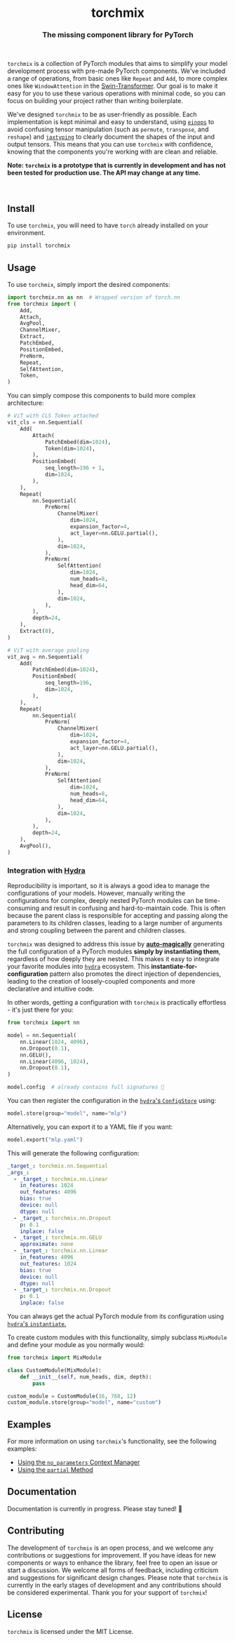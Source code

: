<h1 align="center">torchmix</h1>

<h3 align="center">The missing component library for PyTorch</h3>

<br />

`torchmix` is a collection of PyTorch modules that aims to simplify your model development process with pre-made PyTorch components. We've included a range of operations, from basic ones like `Repeat` and `Add`, to more complex ones like `WindowAttention` in the [Swin-Transformer](https://arxiv.org/abs/2103.14030). Our goal is to make it easy for you to use these various operations with minimal code, so you can focus on building your project rather than writing boilerplate.

We've designed `torchmix` to be as user-friendly as possible. Each implementation is kept minimal and easy to understand, using [`einops`](https://github.com/arogozhnikov/einops) to avoid confusing tensor manipulation (such as `permute`, `transpose`, and `reshape`) and [`jaxtyping`](https://github.com/google/jaxtyping) to clearly document the shapes of the input and output tensors. This means that you can use `torchmix` with confidence, knowing that the components you're working with are clean and reliable.

**Note: `torchmix` is a prototype that is currently in development and has not been tested for production use. The API may change at any time.**

<br />

## Install

To use `torchmix`, you will need to have `torch` already installed on your environment.

```sh
pip install torchmix
```

## Usage

To use `torchmix`, simply import the desired components:

```python
import torchmix.nn as nn  # Wrapped version of torch.nn
from torchmix import (
    Add,
    Attach,
    AvgPool,
    ChannelMixer,
    Extract,
    PatchEmbed,
    PositionEmbed,
    PreNorm,
    Repeat,
    SelfAttention,
    Token,
)
```

You can simply compose this components to build more complex architecture:

```python
# ViT with CLS Token attached
vit_cls = nn.Sequential(
    Add(
        Attach(
            PatchEmbed(dim=1024),
            Token(dim=1024),
        ),
        PositionEmbed(
            seq_length=196 + 1,
            dim=1024,
        ),
    ),
    Repeat(
        nn.Sequential(
            PreNorm(
                ChannelMixer(
                    dim=1024,
                    expansion_factor=4,
                    act_layer=nn.GELU.partial(),
                ),
                dim=1024,
            ),
            PreNorm(
                SelfAttention(
                    dim=1024,
                    num_heads=8,
                    head_dim=64,
                ),
                dim=1024,
            ),
        ),
        depth=24,
    ),
    Extract(0),
)

# ViT with average pooling
vit_avg = nn.Sequential(
    Add(
        PatchEmbed(dim=1024),
        PositionEmbed(
            seq_length=196,
            dim=1024,
        ),
    ),
    Repeat(
        nn.Sequential(
            PreNorm(
                ChannelMixer(
                    dim=1024,
                    expansion_factor=4,
                    act_layer=nn.GELU.partial(),
                ),
                dim=1024,
            ),
            PreNorm(
                SelfAttention(
                    dim=1024,
                    num_heads=8,
                    head_dim=64,
                ),
                dim=1024,
            ),
        ),
        depth=24,
    ),
    AvgPool(),
)
```

### Integration with [Hydra](https://hydra.cc/)

Reproducibility is important, so it is always a good idea to manage the configurations of your models. However, manually writing the configurations for complex, deeply nested PyTorch modules can be time-consuming and result in confusing and hard-to-maintain code. This is often because the parent class is responsible for accepting and passing along the parameters to its children classes, leading to a large number of arguments and strong coupling between the parent and children classes.

`torchmix` was designed to address this issue by [**auto-magically**](https://github.com/mit-ll-responsible-ai/hydra-zen) generating the full configuration of a PyTorch modules **simply by instantiating them**, regardless of how deeply they are nested. This makes it easy to integrate your favorite modules into [`hydra`](https://hydra.cc/) ecosystem. This **instantiate-for-configuration** pattern also promotes the direct injection of dependencies, leading to the creation of loosely-coupled components and more declarative and intuitive code.

In other words, getting a configuration with `torchmix` is practically effortless - it's just there for you:

```python
from torchmix import nn

model = nn.Sequential(
    nn.Linear(1024, 4096),
    nn.Dropout(0.1),
    nn.GELU(),
    nn.Linear(4096, 1024),
    nn.Dropout(0.1),
)

model.config  # already contains full signatures 🤯
```

You can then register the configuration in the [`hydra`'s `ConfigStore`](https://hydra.cc/docs/tutorials/structured_config/config_store/) using:

```python
model.store(group="model", name="mlp")
```

Alternatively, you can export it to a YAML file if you want:

```python
model.export("mlp.yaml")
```

This will generate the following configuration:

```yaml
_target_: torchmix.nn.Sequential
_args_:
  - _target_: torchmix.nn.Linear
    in_features: 1024
    out_features: 4096
    bias: true
    device: null
    dtype: null
  - _target_: torchmix.nn.Dropout
    p: 0.1
    inplace: false
  - _target_: torchmix.nn.GELU
    approximate: none
  - _target_: torchmix.nn.Linear
    in_features: 4096
    out_features: 1024
    bias: true
    device: null
    dtype: null
  - _target_: torchmix.nn.Dropout
    p: 0.1
    inplace: false
```

You can always get the actual PyTorch module from its configuration using [`hydra`'s `instantiate`.](https://hydra.cc/docs/advanced/instantiate_objects/overview/)

To create custom modules with this functionality, simply subclass `MixModule` and define your module as you normally would:

```python
from torchmix import MixModule

class CustomModule(MixModule):
    def __init__(self, num_heads, dim, depth):
        pass

custom_module = CustomModule(16, 768, 12)
custom_module.store(group="model", name="custom")
```

## Examples

For more information on using `torchmix`'s functionality, see the following examples:

- [Using the `no_parameters` Context Manager](https://github.com/torchmix/torchmix/tree/main/examples/no_parameters)
- [Using the `partial` Method](https://github.com/torchmix/torchmix/tree/main/examples/partial)

## Documentation

Documentation is currently in progress. Please stay tuned! 🚀

## Contributing

The development of `torchmix` is an open process, and we welcome any contributions or suggestions for improvement. If you have ideas for new components or ways to enhance the library, feel free to open an issue or start a discussion. We welcome all forms of feedback, including criticism and suggestions for significant design changes. Please note that `torchmix` is currently in the early stages of development and any contributions should be considered experimental. Thank you for your support of `torchmix`!

## License

`torchmix` is licensed under the MIT License.
